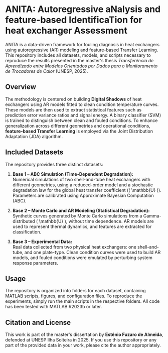 # ANITA: Autoregressive aNalysis and feature-based IdentificaTion for heat exchanger Assessment

ANITA is a data-driven framework for fouling diagnosis in heat exchangers using autoregressive (AR) modeling and feature-based Transfer Learning. This repository includes all datasets, models, and scripts necessary to reproduce the results presented in the master's thesis *Transferência de Aprendizado entre Modelos Orientados por Dados para o Monitoramento de Trocadores de Calor* (UNESP, 2025).

## Overview

The methodology is centered on building **Digital Shadows** of heat exchangers using AR models fitted to clean condition temperature curves. These models are then used to extract statistical features such as prediction error variance ratios and signal energy. A binary classifier (SVM) is trained to distinguish between clean and fouled conditions. To enhance generalization across different geometries and operational conditions, **feature-based Transfer Learning** is employed via the Joint Distribution Adaptation (JDA) algorithm.

## Included Datasets

The repository provides three distinct datasets:

1. **Base 1 – ABC Simulation (Time-Dependent Degradation):**  
   Numerical simulations of two shell-and-tube heat exchangers with different geometries, using a reduced-order model and a stochastic degradation law for the global heat transfer coefficient (\( \mathbb{U} \)). Parameters are calibrated using Approximate Bayesian Computation (ABC).

2. **Base 2 – Monte Carlo and AR Modeling (Statistical Degradation):**  
   Synthetic curves generated by Monte Carlo simulations from a Gamma-distributed \( \mathbb{U} \), without time dependence. AR models are used to represent thermal dynamics, and features are extracted for classification.

3. **Base 3 – Experimental Data:**  
   Real data collected from two physical heat exchangers: one shell-and-tube, and one plate-type. Clean condition curves were used to build AR models, and fouled conditions were emulated by perturbing system response parameters.

## Usage

The repository is organized into folders for each dataset, containing MATLAB scripts, figures, and configuration files. To reproduce the experiments, simply run the main scripts in the respective folders. All code has been tested with MATLAB R2023b or later.

## Citation and License

This work is part of the master's dissertation by **Estênio Fuzaro de Almeida**, defended at UNESP Ilha Solteira in 2025. If you use this repository or any part of the provided data in your work, please cite the author appropriately.
